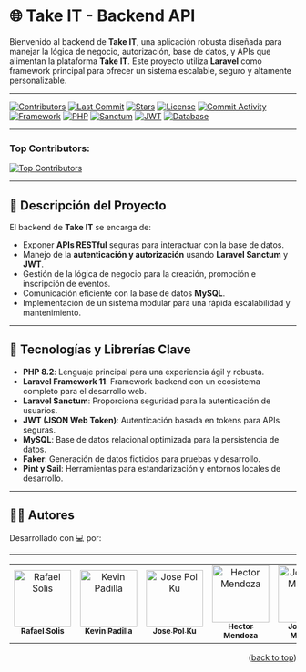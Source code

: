 # 🌐 Take IT - Backend API

Bienvenido al backend de **Take IT**, una aplicación robusta diseñada para manejar la lógica de negocio, autorización, base de datos, y APIs que alimentan la plataforma **Take IT**. Este proyecto utiliza **Laravel** como framework principal para ofrecer un sistema escalable, seguro y altamente personalizable.

---

<!-- Badges -->
[![Contributors][contributors-shield]][contributors-url]
[![Last Commit][last-commit-shield]][last-commit-url]
[![Stars][stars-shield]][stars-url]
[![License][license-shield]][license-url]
[![Commit Activity][commit-activity-shield]][commit-activity-url]
[![Framework][framework-shield]][framework-url]
[![PHP][php-shield]][php-url]
[![Sanctum][sanctum-shield]][sanctum-url]
[![JWT][jwt-shield]][jwt-url]
[![Database][mysql-shield]][mysql-url]

---

### Top Contributors:

<a href="https://github.com/Rafaelx-ss/Takeitapis/graphs/contributors">
  <img src="https://contrib.rocks/image?repo=Rafaelx-ss/Takeitapis" alt="Top Contributors" />
</a>

---

## 🌟 Descripción del Proyecto

El backend de **Take IT** se encarga de:
- Exponer **APIs RESTful** seguras para interactuar con la base de datos.
- Manejo de la **autenticación y autorización** usando **Laravel Sanctum** y **JWT**.
- Gestión de la lógica de negocio para la creación, promoción e inscripción de eventos.
- Comunicación eficiente con la base de datos **MySQL**.
- Implementación de un sistema modular para una rápida escalabilidad y mantenimiento.

---

## 🎨 Tecnologías y Librerías Clave

- **PHP 8.2**: Lenguaje principal para una experiencia ágil y robusta.
- **Laravel Framework 11**: Framework backend con un ecosistema completo para el desarrollo web.
- **Laravel Sanctum**: Proporciona seguridad para la autenticación de usuarios.
- **JWT (JSON Web Token)**: Autenticación basada en tokens para APIs seguras.
- **MySQL**: Base de datos relacional optimizada para la persistencia de datos.
- **Faker**: Generación de datos ficticios para pruebas y desarrollo.
- **Pint y Sail**: Herramientas para estandarización y entornos locales de desarrollo.

---

## 👨‍💻 Autores

Desarrollado con 💻 por:

---

<table style="border-collapse: collapse; width: 100%; text-align: center;">
  <tr style="border: none;">
    <td align="center" style="border: none;">
      <a href="https://github.com/Rafaelx-ss">
        <img src="https://avatars.githubusercontent.com/u/147651823?v=4" width="100px;" alt="Rafael Solis"/>
        <br /><sub><b>Rafael Solis</b></sub>
      </a>
    </td>
    <td align="center" style="border: none;">
      <a href="https://github.com/KevDom0317">
        <img src="https://avatars.githubusercontent.com/u/156467209?v=4" width="100px;" alt="Kevin Padilla"/>
        <br /><sub><b>Kevin Padilla</b></sub>
      </a>
    </td>
    <td align="center" style="border: none;">
      <a href="https://github.com/JosePK0">
        <img src="https://avatars.githubusercontent.com/u/157852544?v=4" width="100px;" alt="Jose Pol Ku"/>
        <br /><sub><b>Jose Pol Ku</b></sub>
      </a>
    </td>
    <td align="center" style="border: none;">
      <a href="https://github.com/gogphojoh">
        <img src="https://avatars.githubusercontent.com/u/149612930?v=4" width="100px;" alt="Hector Mendoza"/>
        <br /><sub><b>Hector Mendoza</b></sub>
      </a>
    </td>
    <td align="center" style="border: none;">
      <a href="https://github.com/Arielo16">
        <img src="https://avatars.githubusercontent.com/u/108147166?v=4" width="100px;" alt="Jose Ariel Martinez"/>
        <br /><sub><b>Jose Ariel Martinez</b></sub>
      </a>
    </td>
  </tr>
</table>

<p align="right">(<a href="#readme-top">back to top</a>)</p>


[contributors-shield]: https://img.shields.io/github/contributors/Rafaelx-ss/Takeitapis?color=blueviolet&style=for-the-badge&logo=github
[contributors-url]: https://github.com/Rafaelx-ss/Takeitapis/graphs/contributors

[last-commit-shield]: https://img.shields.io/github/last-commit/Rafaelx-ss/Takeitapis?color=green&style=for-the-badge&logo=git
[last-commit-url]: https://github.com/Rafaelx-ss/Takeitapis

[stars-shield]: https://img.shields.io/github/stars/Rafaelx-ss/Takeitapis?color=yellow&style=for-the-badge&logo=starship
[stars-url]: https://github.com/Rafaelx-ss/Takeitapis/stargazers

[license-shield]: https://img.shields.io/badge/license-MIT-orange.svg?style=for-the-badge&logo=open-source-initiative
[license-url]: https://github.com/Rafaelx-ss/Takeitapis/blob/main/LICENSE

[commit-activity-shield]: https://img.shields.io/github/commit-activity/t/Rafaelx-ss/Takeitapis?color=ff1a15&style=for-the-badge&logo=githubactions
[commit-activity-url]: https://github.com/Rafaelx-ss/Takeitapis/commits/main

[framework-shield]: https://img.shields.io/badge/Framework-Laravel-red?style=for-the-badge&logo=laravel
[framework-url]: https://laravel.com/

[php-shield]: https://img.shields.io/badge/Language-PHP-777BB4?style=for-the-badge&logo=php
[php-url]: https://www.php.net/

[sanctum-shield]: https://img.shields.io/badge/Auth-Laravel%20Sanctum-blue?style=for-the-badge&logo=laravel
[sanctum-url]: https://laravel.com/docs/8.x/sanctum

[jwt-shield]: https://img.shields.io/badge/Auth-JWT-brightgreen?style=for-the-badge&logo=jsonwebtokens
[jwt-url]: https://jwt.io/

[mysql-shield]: https://img.shields.io/badge/Database-MySQL-blue?style=for-the-badge&logo=mysql
[mysql-url]: https://www.mysql.com/
